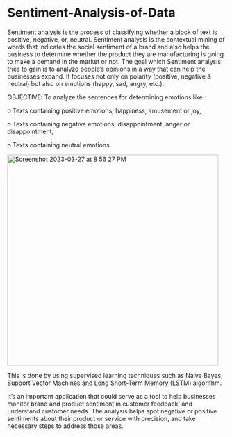 # Sentiment-Analysis-of-Data


Sentiment analysis is the process of classifying whether a block of text is positive, negative, or, neutral. Sentiment analysis is the contextual mining of words that indicates the social sentiment of a brand and also helps the business to determine whether the product they are manufacturing is going to make a demand in the market or not. The goal which Sentiment analysis tries to gain is to analyze people’s opinions in a way that can help the businesses expand. It focuses not only on polarity (positive, negative & neutral) but also on emotions (happy, sad, angry, etc.).


OBJECTIVE: 
To analyze the sentences for determining emotions like  : 

o Texts containing positive emotions; happiness, amusement or joy, 

o Texts containing negative emotions; disappointment, anger or disappointment,

o Texts containing neutral emotions.

<img width="486" alt="Screenshot 2023-03-27 at 8 56 27 PM" src="https://user-images.githubusercontent.com/101682165/227987877-f1f30f9f-7432-4ac3-8cc5-29ffa2611308.png">



This is done by using supervised learning techniques such as Naive Bayes, Support Vector Machines and Long Short-Term Memory (LSTM) algorithm. 


It’s an important application that could serve as a tool to help businesses monitor brand and product sentiment in customer feedback, and understand customer needs. The analysis helps spot negative or positive sentiments about their product or service with precision, and take necessary steps to address those areas.
